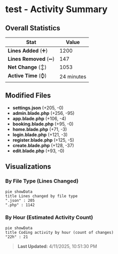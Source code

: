 # test - Activity Summary 

## Overall Statistics

| Stat                   | Value                                                             |
| ---------------------- | ----------------------------------------------------------------- |
| **Lines Added** (➕)   | 1200                                          |
| **Lines Removed** (➖) | 147                                        |
| **Net Change** (↕)    | 1053                |
| **Active Time** (⌚)   | 24 minutes |


## Modified Files
- **settings.json** (+205, -0)
- **admin.blade.php** (+256, -95)
- **app.blade.php** (+106, -4)
- **booking.blade.php** (+95, -0)
- **home.blade.php** (+71, -3)
- **login.blade.php** (+121, -3)
- **register.blade.php** (+125, -5)
- **create.blade.php** (+128, -37)
- **edit.blade.php** (+93, -0)

## Visualizations

### By File Type (Lines Changed)

```mermaid
pie showData
title Lines changed by file type
".json" : 205
".php" : 1142
```

### By Hour (Estimated Activity Count)

```mermaid
pie showData
title Coding activity by hour (count of changes)
"22h" : 21
```


> **Last Updated:** 4/11/2025, 10:51:30 PM